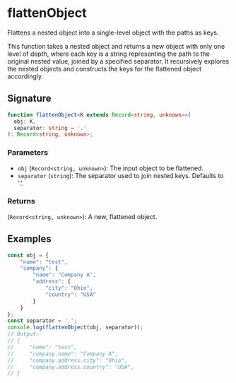 # flattenObject

Flattens a nested object into a single-level object with the paths as keys.

This function takes a nested object and returns a new object with only one level of depth, where each key is a string representing the path to the original nested value, joined by a specified separator. It recursively explores the nested objects and constructs the keys for the flattened object accordingly.

## Signature

```typescript
function flattenObject<K extends Record<string, unknown>>(
  obj: K, 
  separator: string = '.'
): Record<string, unknown>;
```

### Parameters

- `obj` (`Record<string, unknown>`): The input object to be flattened.
- `separator` (`string`): The separator used to join nested keys. Defaults to '.'.

### Returns

(`Record<string, unknown>`): A new, flattened object.

## Examples

```typescript
const obj = {
    "name": "test",
    "company": {
        "name": "Company A",
        "address": {
            "city": "Ohio",
            "country": "USA"
        }
    }
};
const separator = '.';
console.log(flattenObject(obj, separator));
// Output:
// {
//     "name": "test",
//     "company.name": "Company A",
//     "company.address.city": "Ohio",
//     "company.address.country": "USA",
// }
```